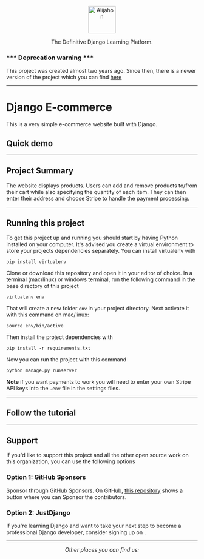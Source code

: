 <p align="center">
  <p align="center">
    <a href="#" target="_blank">
      <img src="" alt="Alijahon" height="72">
    </a>
  </p>
  <p align="center">
    The Definitive Django Learning Platform.
  </p>
</p>

### *** Deprecation warning ***

This project was created almost two years ago. Since then, there is a newer version of the project which you can find [here](https://github.com/URL)

---

# Django E-commerce

This is a very simple e-commerce website built with Django.

## Quick demo
---

## Project Summary

The website displays products. Users can add and remove products to/from their cart while also specifying the quantity of each item. They can then enter their address and choose Stripe to handle the payment processing.


---

## Running this project

To get this project up and running you should start by having Python installed on your computer. It's advised you create a virtual environment to store your projects dependencies separately. You can install virtualenv with

```
pip install virtualenv
```

Clone or download this repository and open it in your editor of choice. In a terminal (mac/linux) or windows terminal, run the following command in the base directory of this project

```
virtualenv env
```

That will create a new folder `env` in your project directory. Next activate it with this command on mac/linux:

```
source env/bin/active
```

Then install the project dependencies with

```
pip install -r requirements.txt
```

Now you can run the project with this command

```
python manage.py runserver
```


**Note** if you want payments to work you will need to enter your own Stripe API keys into the `.env` file in the settings files.

---

## Follow the tutorial

---

## Support

If you'd like to support this project and all the other open source work on this organization, you can use the following options

### Option 1: GitHub Sponsors

Sponsor through GitHub Sponsors. On GitHub, [this repository](https://github.com/URL) shows a button where you can Sponsor the contributors.

### Option 2: JustDjango

If you're learning Django and want to take your next step to become a professional Django developer, consider signing up on .

---

<div align="center">

<i>Other places you can find us:</i><br>

</div>

